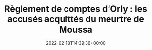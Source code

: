 ---
isIndex: false
title: "Règlement de comptes d‘Orly : les accusés acquittés du meurtre de Moussa"
date: 2022-02-18T14:39:36+00:00
publications_concerned:
  - sophie-rey-gascon
press:
  title: Le Parisien
  url: https://www.leparisien.fr/faits-divers/reglement-de-comptes-dorly-les-accuses-acquittes-du-meurtre-de-moussa-18-02-2022-ML6KDVPRYNHB7GRZYO5H7D65XQ.php
---